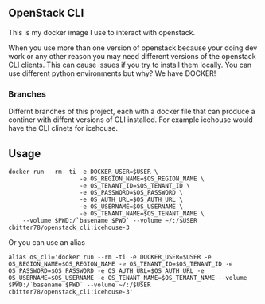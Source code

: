 ## OpenStack CLI

This is my docker image I use to interact with openstack.

When you use more than one version of openstack because your doing dev work or any other reason you may need different versions of the openstack CLI clients. This can cause issues if you try to install them locally. You can use different python environments but why? We have DOCKER!

### Branches

Differnt branches of this project, each with a docker file that can produce a continer with diffent versions of CLI installed.   For example icehouse would have the CLI clinets for icehouse.


## Usage

```shell
docker run --rm -ti -e DOCKER_USER=$USER \
					-e OS_REGION_NAME=$OS_REGION_NAME \
					-e OS_TENANT_ID=$OS_TENANT_ID \
					-e OS_PASSWORD=$OS_PASSWORD \
					-e OS_AUTH_URL=$OS_AUTH_URL \
					-e OS_USERNAME=$OS_USERNAME \
					-e OS_TENANT_NAME=$OS_TENANT_NAME \
    --volume $PWD:/`basename $PWD` --volume ~/:/$USER cbitter78/openstack_cli:icehouse-3

```

Or you can use an alias

```shell
alias os_cli='docker run --rm -ti -e DOCKER_USER=$USER -e OS_REGION_NAME=$OS_REGION_NAME -e OS_TENANT_ID=$OS_TENANT_ID -e OS_PASSWORD=$OS_PASSWORD -e OS_AUTH_URL=$OS_AUTH_URL -e OS_USERNAME=$OS_USERNAME -e OS_TENANT_NAME=$OS_TENANT_NAME --volume $PWD:/`basename $PWD` --volume ~/:/$USER cbitter78/openstack_cli:icehouse-3'

```